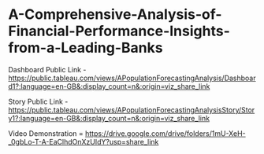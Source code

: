 # A-Comprehensive-Analysis-of-Financial-Performance-Insights-from-a-Leading-Banks
Dashboard Public Link - https://public.tableau.com/views/APopulationForecastingAnalysis/Dashboard1?:language=en-GB&:display_count=n&:origin=viz_share_link

Story Public Link - https://public.tableau.com/views/APopulationForecastingAnalysisStory/Story1?:language=en-GB&:display_count=n&:origin=viz_share_link

Video Demonstration = https://drive.google.com/drive/folders/1mU-XeH-_0gbLo-T-A-EaClhdOnXzUIdY?usp=share_link
